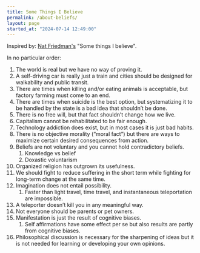 ```yaml
---
title: Some Things I Believe
permalink: /about-beliefs/
layout: page
started_at: "2024-07-14 12:49:00"
---
```


Inspired by: [Nat Friedman's](http://nat.org/) "Some things I believe".

In no particular order:
1. The world is real but we have no way of proving it. 
2. A self-driving car is really just a train and cities should be designed for walkability and public transit. 
3. There are times when killing and/or eating animals is acceptable, but factory farming must come to an end. 
4. There are times when suicide is the best option, but systematizing it to be handled by the state is a bad idea that shouldn’t be done.
5. There is no free will, but that fact shouldn’t change how we live. 
6. Capitalism cannot be rehabilitated to be fair enough. 
7. Technology addiction does exist, but in most cases it is just bad habits. 
8. There is no objective morality (“moral fact”) but there are ways to maximize certain desired consequences from action. 
9. Beliefs are not voluntary and you cannot hold contradictory beliefs. 
    1. Knowledge vs belief
    2. Doxastic voluntarism
10. Organized religion has outgrown its usefulness. 
11. We should fight to reduce suffering in the short term while fighting for long-term change at the same time. 
12. Imagination does not entail possibility. 
    1. Faster than light travel, time travel, and instantaneous teleportation are impossible. 
13. A teleporter doesn’t kill you in any meaningful way. 
14. Not everyone should be parents or pet owners. 
15. Manifestation is just the result of cognitive biases. 
    1. Self affirmations have some effect per se but also results are partly from cognitive biases.  
16. Philosophical discussion is necessary for the sharpening of ideas but it is not needed for learning or developing your own opinions. 
